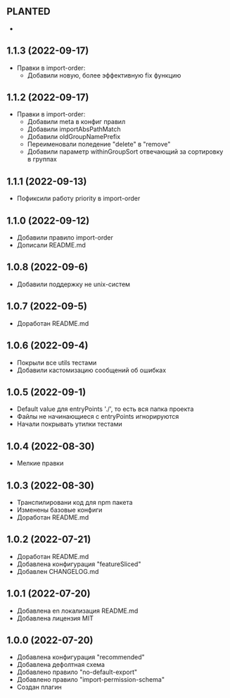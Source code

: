 ## PLANТED

- 

## 1.1.3 (2022-09-17)

- Правки в import-order:
  - Добавили новую, более эффективную fix функцию

## 1.1.2 (2022-09-17)

- Правки в import-order:
  - Добавили meta в конфиг правил
  - Добавили importAbsPathMatch
  - Добавили oldGroupNamePrefix
  - Переименовали поледение "delete" в "remove"
  - Добавили параметр withinGroupSort отвечающий за сортировку в группах

## 1.1.1 (2022-09-13)

- Пофиксили работу priority в import-order

## 1.1.0 (2022-09-12)

- Добавили правило import-order
- Дописали README.md

## 1.0.8 (2022-09-6)

- Добавили поддержку не unix-систем

## 1.0.7 (2022-09-5)

- Доработан README.md

## 1.0.6 (2022-09-4)

- Покрыли все utils тестами
- Добавили кастомизацию сообщений об ошибках

## 1.0.5 (2022-09-1)

- Default value для entryPoints './', то есть вся папка проекта
- Файлы не начинающиеся с entryPoints игнорируются
- Начали покрывать утилки тестами

## 1.0.4 (2022-08-30)

- Мелкие правки

## 1.0.3 (2022-08-30)

- Транспилировани код для npm пакета
- Изменены базовые конфиги
- Доработан README.md

## 1.0.2 (2022-07-21)

- Доработан README.md
- Добавлена конфигурация "featureSliced"
- Добавлен CHANGELOG.md

## 1.0.1 (2022-07-20)

- Добавлена en локализация README.md
- Добавлена лицензия MIT

## 1.0.0 (2022-07-20)

- Добавлена конфигурация "recommended"
- Добавлена дефолтная схема
- Добавлено правило "no-default-export"
- Добавлено правило "import-permission-schema"
- Создан плагин